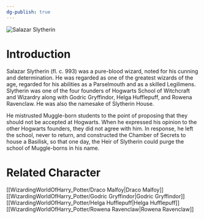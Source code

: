 ```yaml
---
dg-publish: true
---
```

![Salazar Slytherin](http://rxbg5ysja.bkt.gdipper.com/Salazar_Slytherin.png)
# Introduction
Salazar Slytherin (fl. c. 993) was a pure-blood wizard, noted for his cunning and determination. He was regarded as one of the greatest wizards of the age, regarded for his abilities as a Parselmouth and as a skilled Legilimens. Slytherin was one of the four founders of Hogwarts School of Witchcraft and Wizardry along with Godric Gryffindor, Helga Hufflepuff, and Rowena Ravenclaw. He was also the namesake of Slytherin House.

He mistrusted Muggle-born students to the point of proposing that they should not be accepted at Hogwarts. When he expressed his opinion to the other Hogwarts founders, they did not agree with him. In response, he left the school, never to return, and constructed the Chamber of Secrets to house a Basilisk, so that one day, the Heir of Slytherin could purge the school of Muggle-borns in his name.

# Related Character
[[WizardingWorldOfHarry_Potter/Draco Malfoy\|Draco Malfoy]]
[[WizardingWorldOfHarry_Potter/Godric Gryffindor\|Godric Gryffindor]]
[[WizardingWorldOfHarry_Potter/Helga Hufflepuff\|Helga Hufflepuff]]
[[WizardingWorldOfHarry_Potter/Rowena Ravenclaw\|Rowena Ravenclaw]]
